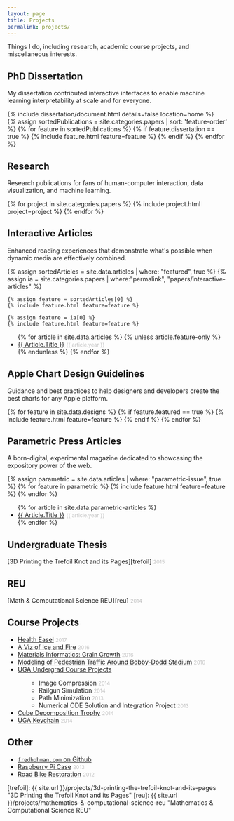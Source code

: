 ```yaml
---
layout: page
title: Projects
permalink: projects/
---
```


Things I do, including research, academic course projects, and miscellaneous interests.

## PhD Dissertation

My dissertation contributed interactive interfaces to enable machine learning interpretability at scale and for everyone.

<div class="cover-wrapper cover-wrapper-1-col l-text">
	{% include dissertation/document.html details=false location=home %}
</div>

<div class="cover-wrapper cover-wrapper-3-col l-page">
	{% assign sortedPublications = site.categories.papers | sort: 'feature-order' %}
	{% for feature in sortedPublications %}
		{% if feature.dissertation == true %}
			{% include feature.html feature=feature %}
		{% endif %}
	{% endfor %}
</div>

<div class="project-spacer-small"></div>

## Research

Research publications for fans of human-computer interaction, data visualization, and machine learning.

<div class="project-spacer-small"></div>

<div class="l-page project-grid">
    {% for project in site.categories.papers %}
    {% include project.html project=project %}
    {% endfor %}
</div>

<div class="project-spacer"></div>

## Interactive Articles

Enhanced reading experiences that demonstrate what's possible when dynamic media are effectively combined.

<div class="project-spacer-small"></div>

<div class="cover-wrapper cover-wrapper-2-col l-middle">
	{% assign sortedArticles = site.data.articles | where: "featured", true %}
	{% assign ia = site.categories.papers | where:"permalink", "papers/interactive-articles" %}

	{% assign feature = sortedArticles[0] %}
	{% include feature.html feature=feature %}

	{% assign feature = ia[0] %}
	{% include feature.html feature=feature %}
</div>

<div class="project-spacer-small"></div>

<ul>
    {% for article in site.data.articles %}
        {% unless article.feature-only %}
            <li><a href="{{ article.url }}" style="text-transform: capitalize">{{ article.title }}</a> <small style="color: #c0c0c0">{{ article.year }}</small></li>
        {% endunless %}
    {% endfor %}
</ul>

<div class="project-spacer-small"></div>

## Apple Chart Design Guidelines

Guidance and best practices to help designers and developers create the best charts for any Apple platform.

<div class="project-spacer-small"></div>

<div class="cover-wrapper cover-wrapper-2-col l-middle">
	{% for feature in site.data.designs %}
		{% if feature.featured == true %}
			{% include feature.html feature=feature %}
		{% endif %}
	{% endfor %}
</div>

<div class="project-spacer"></div>


## Parametric Press Articles

A born-digital, experimental magazine dedicated to showcasing the expository power of the web.

<div class="project-spacer-small"></div>

<div class="cover-wrapper cover-wrapper-2-col l-middle">
	{% assign parametric = site.data.articles | where: "parametric-issue", true %}
	{% for feature in parametric %}
		{% include feature.html feature=feature %}
	{% endfor %}
</div>

<div class="project-spacer-small"></div>

<ul>
    {% for article in site.data.parametric-articles %}
        <li><a href="{{ article.url }}" style="text-transform: capitalize">{{ article.title }}</a> <small style="color: #c0c0c0">{{ article.year }}</small></li>
    {% endfor %}
</ul>

<div class="project-spacer-small"></div>

## Undergraduate Thesis

[3D Printing the Trefoil Knot and its Pages][trefoil] <small style="color: #c0c0c0">2015</small>

<div class="project-spacer-small"></div>

## REU

[Math & Computational Science REU][reu] <small style="color: #c0c0c0">2014</small>

## Course Projects

<ul>
    <li><a href="{{ site.url }}/projects/cs-6750-health-easel">Health Easel</a> <small style="color: #c0c0c0">2017</small></li>
    <li><a href="{{ site.url }}/projects/cs-7450-a-viz-of-ice-and-fire">A Viz of Ice and Fire</a> <small style="color: #c0c0c0">2016</small></li>
    <li><a href="{{ site.url }}/projects/materials-informatics-grain-growth">Materials Informatics: Grain Growth</a> <small style="color: #c0c0c0">2016</small></li>
    <li><a href="{{ site.url }}/projects/cse-6730-bobby-dodd-simulation">Modeling of Pedestrian Traffic Around Bobby-Dodd Stadium</a> <small style="color: #c0c0c0">2016</small></li>
    <li><a href="{{ site.url }}/projects/uga-undergrad-course-projects">UGA Undergrad Course Projects</a></li>
    <ul style="padding-left: 3rem;">
        <li>Image Compression <small style="color: #c0c0c0">2014</small></li>
        <li>Railgun Simulation <small style="color: #c0c0c0">2014</small></li>
        <li>Path Minimization <small style="color: #c0c0c0">2013</small></li>
        <li>Numerical ODE Solution and Integration Project <small style="color: #c0c0c0">2013</small></li>
    </ul>
    <li><a href="{{ site.url }}/projects/cube-decomposition-trophy">Cube Decomposition Trophy</a> <small style="color: #c0c0c0">2014</small></li>
    <li><a href="{{ site.url }}/projects/uga-keychain">UGA Keychain</a> <small style="color: #c0c0c0">2014</small></li>
</ul>

<div class="project-spacer-small"></div>

## Other

<ul>
<li><a href="https://github.com/fredhohman/fredhohman.github.io"><code>fredhohman.com</code> on Github</a></li>
<li><a href="{{ site.url }}/projects/raspberry-pi-case">Raspberry Pi Case</a> <small style="color: #c0c0c0">2013</small></li>
<li><a href="{{ site.url }}/projects/road-bike-restoration">Road Bike Restoration</a> <small style="color: #c0c0c0">2012</small></li>
</ul>

[trefoil]: {{ site.url }}/projects/3d-printing-the-trefoil-knot-and-its-pages "3D Printing the Trefoil Knot and its Pages"
[reu]: {{ site.url }}/projects/mathematics-&-computational-science-reu "Mathematics & Computational Science REU"

